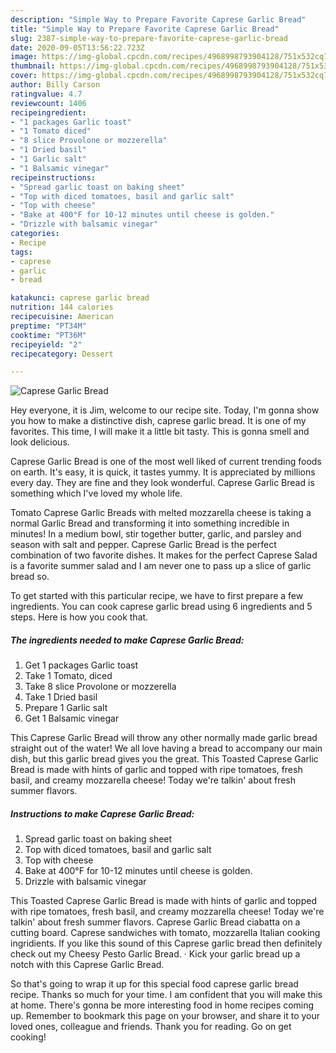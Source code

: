 ```yaml
---
description: "Simple Way to Prepare Favorite Caprese Garlic Bread"
title: "Simple Way to Prepare Favorite Caprese Garlic Bread"
slug: 2387-simple-way-to-prepare-favorite-caprese-garlic-bread
date: 2020-09-05T13:56:22.723Z
image: https://img-global.cpcdn.com/recipes/4968998793904128/751x532cq70/caprese-garlic-bread-recipe-main-photo.jpg
thumbnail: https://img-global.cpcdn.com/recipes/4968998793904128/751x532cq70/caprese-garlic-bread-recipe-main-photo.jpg
cover: https://img-global.cpcdn.com/recipes/4968998793904128/751x532cq70/caprese-garlic-bread-recipe-main-photo.jpg
author: Billy Carson
ratingvalue: 4.7
reviewcount: 1406
recipeingredient:
- "1 packages Garlic toast"
- "1 Tomato diced"
- "8 slice Provolone or mozzerella"
- "1 Dried basil"
- "1 Garlic salt"
- "1 Balsamic vinegar"
recipeinstructions:
- "Spread garlic toast on baking sheet"
- "Top with diced tomatoes, basil and garlic salt"
- "Top with cheese"
- "Bake at 400°F for 10-12 minutes until cheese is golden."
- "Drizzle with balsamic vinegar"
categories:
- Recipe
tags:
- caprese
- garlic
- bread

katakunci: caprese garlic bread 
nutrition: 144 calories
recipecuisine: American
preptime: "PT34M"
cooktime: "PT36M"
recipeyield: "2"
recipecategory: Dessert

---
```



![Caprese Garlic Bread](https://img-global.cpcdn.com/recipes/4968998793904128/751x532cq70/caprese-garlic-bread-recipe-main-photo.jpg)

Hey everyone, it is Jim, welcome to our recipe site. Today, I'm gonna show you how to make a distinctive dish, caprese garlic bread. It is one of my favorites. This time, I will make it a little bit tasty. This is gonna smell and look delicious.

Caprese Garlic Bread is one of the most well liked of current trending foods on earth. It's easy, it is quick, it tastes yummy. It is appreciated by millions every day. They are fine and they look wonderful. Caprese Garlic Bread is something which I've loved my whole life.

Tomato Caprese Garlic Breads with melted mozzarella cheese is taking a normal Garlic Bread and transforming it into something incredible in minutes! In a medium bowl, stir together butter, garlic, and parsley and season with salt and pepper. Caprese Garlic Bread is the perfect combination of two favorite dishes. It makes for the perfect Caprese Salad is a favorite summer salad and I am never one to pass up a slice of garlic bread so.


To get started with this particular recipe, we have to first prepare a few ingredients. You can cook caprese garlic bread using 6 ingredients and 5 steps. Here is how you cook that.

<!--inarticleads1-->

##### The ingredients needed to make Caprese Garlic Bread:

1. Get 1 packages Garlic toast
1. Take 1 Tomato, diced
1. Take 8 slice Provolone or mozzerella
1. Take 1 Dried basil
1. Prepare 1 Garlic salt
1. Get 1 Balsamic vinegar


This Caprese Garlic Bread will throw any other normally made garlic bread straight out of the water! We all love having a bread to accompany our main dish, but this garlic bread gives you the great. This Toasted Caprese Garlic Bread is made with hints of garlic and topped with ripe tomatoes, fresh basil, and creamy mozzarella cheese! Today we&#39;re talkin&#39; about fresh summer flavors. 

<!--inarticleads2-->

##### Instructions to make Caprese Garlic Bread:

1. Spread garlic toast on baking sheet
1. Top with diced tomatoes, basil and garlic salt
1. Top with cheese
1. Bake at 400°F for 10-12 minutes until cheese is golden.
1. Drizzle with balsamic vinegar


This Toasted Caprese Garlic Bread is made with hints of garlic and topped with ripe tomatoes, fresh basil, and creamy mozzarella cheese! Today we&#39;re talkin&#39; about fresh summer flavors. Caprese Garlic Bread ciabatta on a cutting board. Caprese sandwiches with tomato, mozzarella Italian cooking ingridients. If you like this sound of this Caprese garlic bread then definitely check out my Cheesy Pesto Garlic Bread. · Kick your garlic bread up a notch with this Caprese Garlic Bread. 

So that's going to wrap it up for this special food caprese garlic bread recipe. Thanks so much for your time. I am confident that you will make this at home. There's gonna be more interesting food in home recipes coming up. Remember to bookmark this page on your browser, and share it to your loved ones, colleague and friends. Thank you for reading. Go on get cooking!
